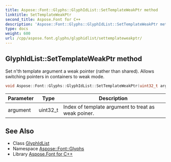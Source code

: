 ```yaml
---
title: Aspose::Font::Glyphs::GlyphIdList::SetTemplateWeakPtr method
linktitle: SetTemplateWeakPtr
second_title: Aspose.Font for C++
description: 'Aspose::Font::Glyphs::GlyphIdList::SetTemplateWeakPtr method. Set n''th template argument a weak pointer (rather than shared). Allows switching pointers in containers to weak mode in C++.'
type: docs
weight: 600
url: /cpp/aspose.font.glyphs/glyphidlist/settemplateweakptr/
---
```

## GlyphIdList::SetTemplateWeakPtr method


Set n'th template argument a weak pointer (rather than shared). Allows switching pointers in containers to weak mode.

```cpp
void Aspose::Font::Glyphs::GlyphIdList::SetTemplateWeakPtr(uint32_t argument) override
```


| Parameter | Type | Description |
| --- | --- | --- |
| argument | uint32_t | Index of template argument to treat as weak poiner. |

## See Also

* Class [GlyphIdList](../)
* Namespace [Aspose::Font::Glyphs](../../)
* Library [Aspose.Font for C++](../../../)
